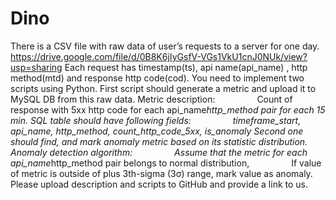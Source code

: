# Dino
There is a CSV file with raw data of user’s requests to a server for one day.
https://drive.google.com/file/d/0B8K6jIyGsfV-VGs1VkU1cnJ0NUk/view?usp=sharing
Each request has timestamp(ts), api name(api_name) , http method(mtd) and response http code(cod).
You need to implement two scripts using Python.
First script should generate a metric and upload it to MySQL DB from this raw data.
Metric description:
                Count of response with 5xx http code for each api_name*http_method pair for each 15 min.
SQL table should have following fields:
                timeframe_start, api_name, http_method, count_http_code_5xx, is_anomaly
Second one should find, and mark anomaly metric based on its statistic distribution.
Anomaly detection algorithm:
                Assume that the metric for each api_name*http_method pair belongs to normal distribution,
                If value of metric is outside of plus 3th-sigma (3σ) range, mark value as anomaly.
Please upload description and scripts to GitHub and provide a link to us.
